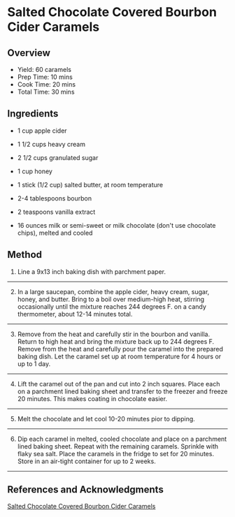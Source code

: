 # Salted Chocolate Covered Bourbon Cider Caramels

## Overview

- Yield: 60 caramels
- Prep Time: 10 mins
- Cook Time: 20 mins
- Total Time: 30 mins

## Ingredients

- 1 cup apple cider

- 1 1/2 cups heavy cream

- 2 1/2 cups granulated sugar

- 1 cup honey

- 1 stick (1/2 cup) salted butter, at room temperature

- 2-4 tablespoons bourbon

- 2 teaspoons vanilla extract

- 16 ounces milk or semi-sweet or milk chocolate (don't use chocolate chips), melted and cooled

## Method

1. Line a 9x13 inch baking dish with parchment paper.
---

2. In a large saucepan, combine the apple cider, heavy cream, sugar, honey, and butter. Bring to a boil over medium-high heat, stirring occasionally until the mixture reaches 244 degrees F. on a candy thermometer, about 12-14 minutes total.
---

3. Remove from the heat and carefully stir in the bourbon and vanilla. Return to high heat and bring the mixture back up to 244 degrees F. Remove from the heat and carefully pour the caramel into the prepared baking dish. Let the caramel set up at room temperature for 4 hours or up to 1 day.
---

4. Lift the caramel out of the pan and cut into 2 inch squares. Place each on a parchment lined baking sheet and transfer to the freezer and freeze 20 minutes. This makes coating in chocolate easier.
---

5. Melt the chocolate and let cool 10-20 minutes pior to dipping.
---

6. Dip each caramel in melted, cooled chocolate and place on a parchment lined baking sheet. Repeat with the remaining caramels. Sprinkle with flaky sea salt. Place the caramels in the fridge to set for 20 minutes. Store in an air-tight container for up to 2 weeks.
---

## References and Acknowledgments

[Salted Chocolate Covered Bourbon Cider Caramels](https://www.halfbakedharvest.com/salted-chocolate-covered-bourbon-cider-caramels/)
